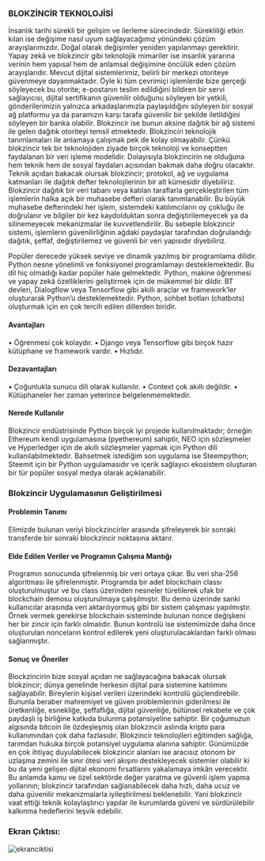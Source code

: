### BLOKZİNCİR TEKNOLOJİSİ

İnsanlık tarihi sürekli bir gelişim ve ilerleme sürecindedir. Sürekliliği etkin kılan ise değişime nasıl uyum sağlayacağımız yönündeki çözüm arayışlarımızdır. Doğal olarak değişimler yeniden yapılanmayı gerektirir. Yapay zekâ ve blokzincir gibi teknolojik mimariler ise insanlık yararına verinin hem yapısal hem de anlamsal değişimine öncülük eden çözüm arayışlarıdır. Mevcut dijital sistemlerimiz, belirli bir merkezi otoriteye güvenmeye dayanmaktadır. Öyle ki tüm çevrimiçi işlemlerde bize gerçeği söyleyecek bu otorite; e-postanın teslim edildiğini bildiren bir servi sağlayıcısı, dijital sertifikanın güvenilir olduğunu söyleyen bir yetkili, gönderilerimizin yalnızca arkadaşlarımızla paylaşıldığını söyleyen bir sosyal ağ platformu ya da paramızın karşı tarafa güvenilir bir şekilde iletildiğini söyleyen bir banka olabilir. Blokzincir ise bunun aksine dağıtık bir ağ sistemi ile gelen dağıtık otoriteyi temsil etmektedir. Blokzinciri teknolojik tanımlamaları ile anlamaya çalışmak pek de kolay olmayabilir. Çünkü blokzincir tek bir teknolojiden ziyade birçok teknoloji ve konseptten faydalanan bir veri işleme modelidir. Dolayısıyla blokzincirin ne olduğuna hem teknik hem de sosyal faydaları açısından bakmak daha doğru olacaktır. Teknik açıdan bakacak olursak blokzincir; protokol, ağ ve uygulama katmanları ile dağıtık defter teknolojilerinin bir alt kümesidir diyebiliriz. Blokzincir dağıtık bir veri tabanı veya katılan taraflarla gerçekleştirilen tüm işlemlerin halka açık bir muhasebe defteri olarak tanımlanabilir. Bu büyük muhasebe defterindeki her işlem, sistemdeki katılımcıların oy çokluğu ile doğrulanır ve bilgiler bir kez kaydolduktan sonra değiştirilemeyecek ya da silinemeyecek mekanizmalar ile kuvvetlendirilir. Bu sebeple blokzincir sistemi, işlemlerin güvenilirliğinin ağdaki paydaşlar tarafından doğrulandığı dağıtık, şeffaf, değiştirilemez ve güvenli bir veri yapısıdır diyebiliriz. 

Popüler derecede yüksek seviye ve dinamik yazılmış bir programlama dilidir. Python nesne yönelimli ve fonksiyonel programlamayı desteklemektedir. Bu dil hiç olmadığı kadar popüler hale gelmektedir. Python, makine öğrenmesi ve yapay zekâ özelliklerini geliştirmek için de mükemmel bir dildir. BT devleri, Dialogflow veya Tensorflow gibi akıllı araçlar ve framework’ler oluşturarak Python’u desteklemektedir. Python, sohbet botları (chatbots) oluşturmak için en çok tercih edilen dillerden biridir.

#### Avantajları
•	Öğrenmesi çok kolaydır.
•	Django veya Tensorflow gibi birçok hazır kütüphane ve framework vardır.
•	Hızlıdır.

#### Dezavantajları
•	Çoğunlukla sunucu dili olarak kullanılır.
•	Context çok akıllı değildir.
•	Kütüphaneler her zaman yeterince belgelenmemektedir.

#### Nerede Kullanılır
Blokzincir endüstrisinde Python birçok iyi projede kullanılmaktadır; örneğin Ethereum kendi uygulamasına (pyethereum) sahiptir, NEO için sözleşmeler ve Hyperledger için de akıllı sözleşmeler yapmak için Python dili kullanılabilmektedir.
Bahsetmek istediğim son uygulama ise Steempython; Steemit için bir Python uygulamasıdır ve içerik sağlayıcı ekosistem oluşturan bir tür popüler sosyal medya olarak açıklanabilir.

### Blokzincir Uygulamasının Geliştirilmesi

#### Problemin Tanımı
Elimizde bulunan veriyi blockzincirler arasında şifreleyerek bir sonraki transferde bir sonraki blockzincir noktasına aktarır.

#### Elde Edilen Veriler ve Programın Çalışma Mantığı
Programın sonucunda şifrelenmiş bir veri ortaya çıkar. Bu veri sha-256 algoritması ile şifrelenmiştir. Programda bir adet blockchain classı oluşturulmuştur ve bu class üzerinden nesneler türetilerek ufak bir blockchain demosu oluşturulmaya çalışılmıştır. Bu demo üzerinde sanki kullanıcılar arasında veri aktarılıyormuş gibi bir sistem çalışması yapılmıştır. Örnek vermek gerekirse blockchain sisteminde bulunan nonce değişkeni her bir zincir için farklı olmalıdır. Bunun kontrolü ise sistemimizde daha önce oluşturulan nonceların kontrol edilerek yeni oluşturulacaklardan farklı olması sağlanmıştır.

#### Sonuç ve Öneriler
Blockzincirin bize sosyal açıdan ne sağlayacağına bakacak olursak blokzincir; dünya genelinde herkesin dijital para sistemine katılımını sağlayabilir. Bireylerin kişisel verileri üzerindeki kontrolü güçlendirebilir. Bununla beraber mahremiyet ve güven problemlerinin giderilmesi ile üretkenliğe, esnekliğe, şeffaflığa, dijital güvenliğe, bütünsel rekabete ve çok paydaşlı iş birliğine katkıda bulunma potansiyeline sahiptir. Bir çoğumuzun algısında bitcoin ile özdeşleşmiş olan blokzincir aslında kripto para kullanımından çok daha fazlasıdır. Blokzincir teknolojileri eğitimden sağlığa, tarımdan hukuka birçok potansiyel uygulama alanına sahiptir. Günümüzde en çok ihtiyaç duyulabilecek blokzincir alanları ise aracısız otonom bir uzlaşma zemini ile sınır ötesi veri akışını destekleyecek sistemler olabilir ki bu da yeni gelişen dijital ekonomi fırsatlarını yakalamaya imkân verecektir. Bu anlamda kamu ve özel sektörde değer yaratma ve güvenli işlem yapma yollarının; blokzincir tarafından sağlanabilecek daha hızlı, daha ucuz ve daha güvenilir mekanizmalarla iyileştirilmesi beklenebilir. Yani blokzincir vaat ettiği teknik kolaylaştırıcı yapılar ile kurumlarda güveni ve sürdürülebilir kalkınma hedeflerini teşvik edebilir.

### Ekran Çıktısı:

![ekranciktisi](https://user-images.githubusercontent.com/79109512/174194388-d389c4da-21a5-475e-a47d-d1b52bc3bfdc.png)

